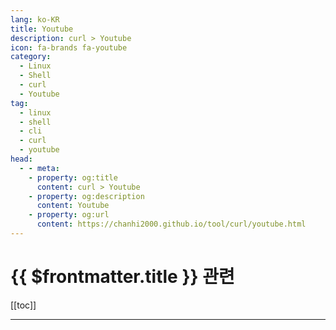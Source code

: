 ```yaml
---
lang: ko-KR
title: Youtube
description: curl > Youtube
icon: fa-brands fa-youtube
category:
  - Linux
  - Shell
  - curl
  - Youtube
tag:
  - linux
  - shell
  - cli
  - curl
  - youtube
head:
  - - meta:
    - property: og:title
      content: curl > Youtube
    - property: og:description
      content: Youtube
    - property: og:url
      content: https://chanhi2000.github.io/tool/curl/youtube.html
---
```


# {{ $frontmatter.title }} 관련

[[toc]]

---

<TagLinks />